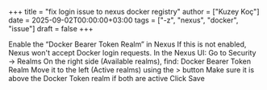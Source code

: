+++
title = "fix login issue to nexus docker registry"
author = ["Kuzey Koç"]
date = 2025-09-02T00:00:00+03:00
tags = ["-z", "nexus", "docker", "issue"]
draft = false
+++

Enable the “Docker Bearer Token Realm” in Nexus
If this is not enabled, Nexus won't accept Docker login requests.
In the Nexus UI:
Go to Security → Realms
On the right side (Available realms), find:
Docker Bearer Token Realm
Move it to the left (Active realms) using the &gt; button
Make sure it is above the Docker Token realm if both are active
Click Save
